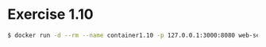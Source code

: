 # Exercise 1.10

```bash
$ docker run -d --rm --name container1.10 -p 127.0.0.1:3000:8080 web-server
```
